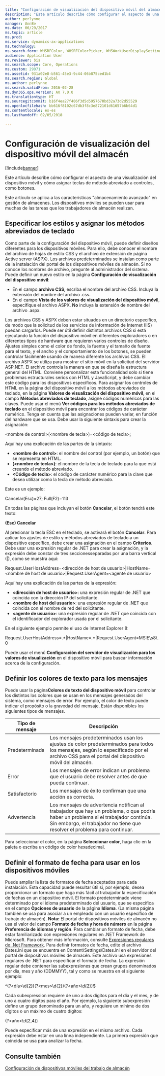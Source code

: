 ```yaml
---
title: "Configuración de visualización del dispositivo móvil del almacén"
description: "Este artículo describe cómo configurar el aspecto de una visualización del dispositivo móvil y cómo asignar teclas de método abreviado a controles, como botones."
author: perlynne
manager: AnnBe
ms.date: 06/20/2017
ms.topic: article
ms.prod: 
ms.service: dynamics-ax-applications
ms.technology: 
ms.search.form: WHSRFColor, WHSRFColorPicker, WHSWorkUserDisplaySettings
audience: Application User
ms.reviewer: bis
ms.search.scope: Core, Operations
ms.custom: 29071
ms.assetid: 931a02e8-b561-45e3-9c44-06b875ced1b4
ms.search.region: Global
ms.author: perlynne
ms.search.validFrom: 2016-02-28
ms.dyn365.ops.version: AX 7.0.0
ms.translationtype: HT
ms.sourcegitcommit: b16f4ea27f406f3d5d5957670bd32a73d2d55529
ms.openlocfilehash: bb616f8102c67db3f8c3e872101d61657b6b64d1
ms.contentlocale: es-es
ms.lasthandoff: 02/05/2018

---
```


# <a name="warehouse-mobile-device-display-settings"></a>Configuración de visualización del dispositivo móvil del almacén

[!include[banner](../includes/banner.md)]


Este artículo describe cómo configurar el aspecto de una visualización del dispositivo móvil y cómo asignar teclas de método abreviado a controles, como botones. 

Este artículo se aplica a las características "almacenamiento avanzado" en gestión de almacenes. Los dispositivos móviles se pueden usar para muchas de las tareas que los trabajadores de almacén realizan.

## <a name="specify-styles-and-map-keyboard-shortcuts"></a>Especificar los estilos y asignar los métodos abreviados de teclado
Como parte de la configuración del dispositivo móvil, puede definir diseños diferentes para los dispositivos móviles. Para ello, debe conocer el nombre del archivo de hojas de estilo CSS y el archivo de extensión de página Active server (ASPX). Los archivos predeterminados se instalan como parte de la instalación del portal de los dispositivos móviles de almacén. Si no conoce los nombres de archivo, pregunte al administrador del sistema. Puede definir un nuevo estilo en la página **Configuración de visualización del dispositivo móvil**:

-    En el campo **archivo CSS**, escriba el nombre del archivo CSS. Incluya la extensión del nombre del archivo .css.
-   En el campo **Vista de los valores de visualización del dispositivo móvil**, especifique el archivo ASPX. **No** incluya la extensión de nombre del archivo .aspx.

Los archivos CSS y ASPX deben estar situados en un directorio específico, de modo que la solicitud de los servicios de información de Internet (IIS) puedan cargarlos. Puede ser útil definir distintos archivos CSS si está ejecutando la función del dispositivo móvil en diferentes exploradores o en diferentes tipos de hardware que requieren varios controles de diseño. Ajustes simples como el color de fondo, la fuente y el tamaño de fuente para el texto, y el ancho y el comportamiento de los botones, se pueden controlar fácilmente usando de manera diferente los archivos CSS. El archivo ASPX se utiliza para mostrar el sitio móvil en la solicitud del servidor ASP.NET. El archivo controla la manera en que se diseña la estructura general del HTML. Conviene personalizar esta funcionalidad solo si tiene problemas estructurales serios con HTML y JavaScript, y debe cambiar este código para los dispositivos específicos. Para asignar los controles de HTML en la página del dispositivo móvil a los métodos abreviados de teclado, en la página **Valores de visualización del dispositivo móvil**, en el campo **Métodos abreviados de teclado**, asigne códigos numéricos para las claves. Puede usar el menú **Ver códigos para los métodos abreviados de teclado** en el dispositivo móvil para encontrar los códigos de carácter numérico. Tenga en cuenta que las asignaciones pueden variar, en función del hardware que se usa. Debe usar la siguiente sintaxis para crear la asignación:

&lt;nombre de control&gt;(&lt;nombre de tecla&gt;)=&lt;código de tecla&gt;;

Aquí hay una explicación de las partes de la sintaxis:

-   **&lt;nombre de control&gt;**: el nombre del control (por ejemplo, un botón) que se representa en HTML.
-   **(&lt;nombre de tecla&gt;)**: el nombre de la tecla de teclado para la que está creando el método abreviado.
-   **&lt;Código de tecla&gt;**: el código de carácter numérico para la clave que desea utilizar como la tecla de método abreviado.

Este es un ejemplo:

Cancelar(Esc)=27; Full(F2)=113

En todas las páginas que incluyan el botón **Cancelar**, el botón tendrá este texto:

**(Esc) Cancelar**

Al presionar la tecla ESC en el teclado, se activará el botón **Cancelar**. Para aplicar los ajustes de estilo y métodos abreviados de teclado a un dispositivo específico, debe crear una asignación en el campo **Criterios**. Debe usar una expresión regular de .NET para crear la asignación, y la expresión debe constar de tres seccionesseparadas por una barra vertical (|), como se muestra aquí:

Request.UserHostAddress=&lt;dirección de host de usuario&gt;|HostName=&lt;nombre de host de usuario&gt;|Request.UserAgent=&lt;agente de usuario&gt;

Aquí hay una explicación de las partes de la expresión:

-   **&lt;dirección de host de usuario&gt;**: una expresión regular de .NET que coincida con la dirección IP del solicitante.
-   **&lt;nombre de host del usuario&gt;**: una expresión regular de .NET que coincida con el nombre de red del solicitante.
-   **&lt;agente de usuario&gt;**: una expresión regular de .NET que coincida con el identificador del explorador usada por el solicitante.

En el siguiente ejemplo permite el uso de Internet Explorer 8:

Request.UserHostAddress=.\*|HostName=.\*|Request.UserAgent=MSIE\\s8\\.0

Puede usar el menú **Configuración del servidor de visualización para los valores de visualización** en el dispositivo móvil para buscar información acerca de la configuración.

## <a name="define-text-colors-for-messages"></a>Definir los colores de texto para los mensajes
Puede usar la página**Colores de texto del dispositivo móvil** para controlar los distintos los colores que se usan en los mensajes generados del sistema, como mensajes de error. Por ejemplo, el color de texto puede indicar el propósito o la gravedad del mensaje. Están disponibles los siguientes tipos de mensajes.

| Tipo de mensaje | Descripción                                                                                                                                                                            |
|--------------|----------------------------------------------------------------------------------------------------------------------------------------------------------------------------------------|
| Predeterminada      | Los mensajes predeterminados usan los ajustes de color predeterminados para todos los mensajes, según lo especificado por el archivo CSS para el portal del dispositivo móvil del almacén.                                                   |
| Error        | Los mensajes de error indican un problema que el usuario debe resolver antes de que pueda continuar.                                                                                             |
| Satisfactorio      | Los mensajes de éxito confirman que una acción es correcta.                                                                                                                                |
| Advertencia      | Los mensajes de advertencia notifican al trabajador que hay un problema, o que podría haber un problema si el trabajador continúa. Sin embargo, el trabajador no tiene que resolver el problema para continuar. |

Para seleccionar el color, en la página **Seleccionar color**, haga clic en la paleta o escriba un código de color hexadecimal.

## <a name="define-the-date-format-to-use-on-mobile-devices"></a>Definir el formato de fecha para usar en los dispositivos móviles
Puede ampliar la lista de formatos de fecha aceptados para cada instalación. Esta capacidad puede resultar útil si, por ejemplo, desea proporcionar un formato que haga más fácil al trabajador la especificación de fechas en un dispositivo móvil. El formato predeterminado viene determinado por el idioma predeterminado del usuario, que se especifica en el campo **Opciones de usuario** de la página **Idioma**. (La misma página también se usa para asociar a un empleado con un usuario específico de trabajo de almacén). **Nota:** El portal de dispositivos móviles de almacén no usa el valor del campo **Formato de fecha y hora de número** en la página **Preferencia de idiomas y región**. Para cambiar un formato de fecha, debe estar familiarizado con expresiones regulares en .NET Framework de Microsoft. Para obtener más información, consulte [Expresiones regulares de .Net Framework](http://go.microsoft.com/fwlink/?LinkId=391260). Para definir formatos de fecha, edite el archivo Dates.ini que se encuentra en Content\\Settings\\Dates.ini en el servidor del portal de dispositivos móviles de almacén. Este archivo usa expresiones regulares de .NET para especificar el formato de fecha. La expresión regular debe contener las subexpresiones que crean grupos denominados por día, mes y año (DDMMYY), tal y como se muestra en el siguiente ejemplo:

^(?&lt;día&gt;\\d{2})(?&lt;mes&gt;\\d{2})(?&lt;año&gt;\\d{2})$

Cada subexpression requiere de uno a dos dígitos para el día y el mes, y de uno a cuatro dígitos para el año. Por ejemplo, la siguiente subexpresión define un grupo denominado para un año, y requiere un mínimo de dos dígitos o un máximo de cuatro dígitos:

(?&lt;año&gt;\\d{2,4})

Puede especificar más de una expresión en el mismo archivo. Cada expresión debe estar en una línea independiente. La primera expresión que coincida se usa para analizar la fecha.

<a name="see-also"></a>Consulte también
--------

[Configuración de dispositivos móviles del trabajo de almacén](configure-mobile-devices-warehouse.md)




